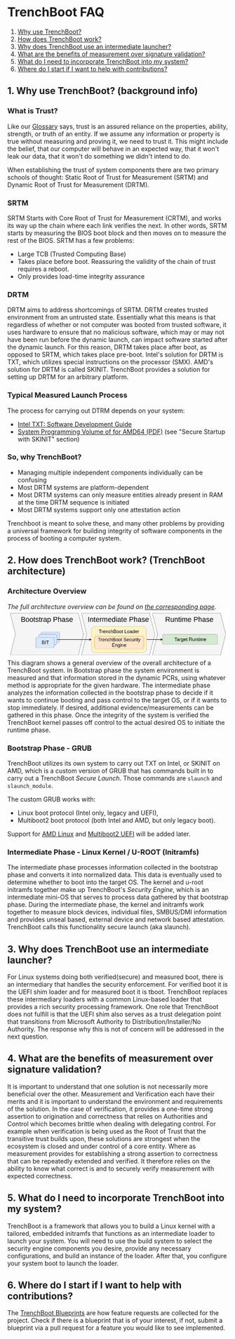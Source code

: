 # TrenchBoot FAQ

1. [Why use TrenchBoot?](#1-why-use-trenchboot-background-info)
2. [How does TrenchBoot work?](
    #2-how-does-trenchboot-work-trenchboot-architecture)
3. [Why does TrenchBoot use an intermediate launcher?](
    #3-why-does-trenchboot-use-an-intermediate-launcher)
4. [What are the benefits of measurement over signature validation?](
    #4-what-are-the-benefits-of-measurement-over-signature-validation)
5. [What do I need to incorporate TrenchBoot into my system?](
    #5-what-do-i-need-to-incorporate-trenchboot-into-my-system)
6. [Where do I start if I want to help with contributions?](
    #6-where-do-i-start-if-i-want-to-help-with-contributions)

## 1. Why use TrenchBoot? (background info)

### What is Trust?

Like our [Glossary](./theory/Glossary.md#trust) says,
trust is an assured reliance on the properties, ability, strength, or truth of
an entity. If we assume any information or property is true without measuring
and proving it, we need to trust it. This might include the belief, that our
computer will behave in an expected way, that it won't leak our data, that it
won't do something we didn't intend to do.

When establishing the trust of system components there are two primary schools
of thought: Static Root of Trust for Measurement (SRTM) and Dynamic Root of Trust
for Measurement (DRTM).

### SRTM

SRTM Starts with Core Root of Trust for Measurement (CRTM), and works its way
up the chain where each link verifies the next. In other words, SRTM starts by
measuring the BIOS boot block and then moves on to measure the rest of the BIOS.
SRTM has a few problems:

- Large TCB (Trusted Computing Base)
- Takes place before boot. Reassuring the validity of the chain of trust
requires a reboot.
- Only provides load-time integrity assurance

### DRTM

DRTM aims to address shortcomings of SRTM. DRTM creates trusted environment from
an untrusted state. Essentially what this means is that regardless of whether
or not computer was booted from trusted software, it uses hardware to ensure
that no malicious software, which may or may not have been run before the
dynamic launch, can impact software started after the dynamic launch. For this
reason, DRTM takes place after boot, as opposed to SRTM, which takes place
pre-boot. Intel's solution for DRTM is TXT, which utilizes special instructions
on the processor (SMX). AMD's solution for DRTM is called SKINIT. TrenchBoot
provides a solution for setting up DRTM for an arbitrary platform.

### Typical Measured Launch Process

The process for carrying out DTRM depends on your system:

- [Intel TXT: Software Development Guide][txt-spec]
- [System Programming Volume of for AMD64 (PDF)][skinit-spec] (see
  "Secure Startup with SKINIT" section)

[txt-spec]: https://www.intel.com/content/www/us/en/content-details/315168/intel-trusted-execution-technology-intel-txt-software-development-guide.html
[skinit-spec]: https://www.amd.com/system/files/TechDocs/24593.pdf

### So, why TrenchBoot?

- Managing multiple independent components individually can be confusing
- Most DRTM systems are platform-dependent
- Most DRTM systems can only measure entities already present in RAM at the
    time DRTM sequence is initiated
- Most DRTM systems support only one attestation action

Trenchboot is meant to solve these, and many other problems by providing a
universal framework for building integrity of software components in the
process of booting a computer system.

## 2. How does TrenchBoot work? (TrenchBoot architecture)

### Architecture Overview

*The full architecture overview can be found on
[the corresponding page](./theory/Architecture.md).*
![Overview](img/Architectural_Flow.png)
This diagram shows a general overview of the overall architecture of a
TrenchBoot system. In Bootstrap phase the system environment is measured and
that information stored in the dynamic PCRs, using whatever method is
appropriate for the given hardware. The intermediate phase analyzes the
information collected in the bootstrap phase to decide if it wants to continue
booting and pass control to the target OS, or if it wants to stop immediately.
If desired, additional evidence/measurements can be gathered in this phase. Once
the integrity of the system is verified the TrenchBoot kernel passes off
control to the actual desired OS to initiate the runtime phase.

### Bootstrap Phase - GRUB

TrenchBoot utilizes its own system to carry out TXT on Intel, or SKINIT on AMD,
which is a custom version of GRUB that has commands built in to carry out a
TrenchBoot _Secure Launch_. Those commands are `slaunch` and `slaunch_module`.

The custom GRUB works with:

- Linux boot protocol (Intel only, legacy and UEFI),
- Multiboot2 boot protocol (both Intel and AMD, but only legacy boot).

Support for [AMD Linux](https://github.com/TrenchBoot/trenchboot-issues/milestone/8)
and [Multiboot2 UEFI](https://github.com/TrenchBoot/trenchboot-issues/milestone/11)
will be added later.

### Intermediate Phase - Linux Kernel / U-ROOT (Initramfs)

The intermediate phase processes information collected in the bootstrap phase
and converts it into normalized data. This data is eventually used to determine
whether to boot into the target OS. The kernel and u-root initramfs together
make up TrenchBoot's _Security Engine_, which is an intermediate mini-OS that
serves to process data gathered by that bootstrap phase. During the
intermediate phase, the kernel and initramfs work together to measure block
devices, individual files, SMBUS/DMI information and provides unseal based,
external device and network based attestation. TrenchBoot calls this
functionality secure launch (aka slaunch).

## 3. Why does TrenchBoot use an intermediate launcher?

For Linux systems doing both verified(secure) and measured boot, there is an
intermediary that handles the security enforcement. For verified boot it is the
UEFI shim loader and for measured boot it is tboot. TrenchBoot replaces these
intermediary loaders with a common Linux-based loader that provides a rich
security processing framework. One role that TrenchBoot does not fulfill is
that the UEFI shim also serves as a trust delegation point that transitions
from Microsoft Authority to Distribution/Installer/No Authority. The response
why this is not of concern will be addressed in the next question.

## 4. What are the benefits of measurement over signature validation?

It is important to understand that one solution is not necessarily more
beneficial over the other. Measurement and Verification each have their merits
and it is important to understand the environment and requirements of the
solution. In the case of verification, it provides a one-time strong assertion
to origination and correctness that relies on Authorities and Control which
becomes brittle when dealing with delegating control. For example when
verification is being used as the Root of Trust that the transitive trust
builds upon, these solutions are strongest when the ecosystem is closed and
under control of a core entity. Where as measurement provides for establishing
a strong assertion to correctness that can be repeatedly extended and verified.
It therefore relies on the ability to know what correct is and to securely
verify measurement with expected correctness.

## 5. What do I need to incorporate TrenchBoot into my system?

TrenchBoot is a framework that allows you to build a Linux kernel with a
tailored, embedded initramfs that functions as an intermediate loader to launch
your system. You will need to use the build system to select the security
engine components you desire, provide any necessary configurations, and build
an instance of the loader. After that, you configure your system boot to launch
the loader.

## 6. Where do I start if I want to help with contributions?

The [TrenchBoot Blueprints](./blueprints/index.md)
are how feature requests are collected for the project. Check if there is a
blueprint that is of your interest, if not, submit a blueprint via a pull
request for a feature you would like to see implemented.
